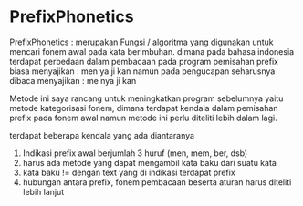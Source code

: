 # PrefixPhonetics
PrefixPhonetics : merupakan Fungsi / algoritma yang digunakan untuk mencari fonem awal pada kata berimbuhan. dimana pada bahasa indonesia terdapat perbedaan dalam pembacaan  pada program pemisahan prefix biasa menyajikan : men ya ji kan  namun pada pengucapan seharusnya dibaca menyajikan : me nya ji kan


Metode ini saya rancang untuk meningkatkan program sebelumnya yaitu metode kategorisasi fonem, dimana terdapat kendala dalam pemisahan prefix pada fonem awal
namun metode ini perlu diteliti lebih dalam lagi. 

terdapat beberapa kendala yang ada diantaranya
1. Indikasi prefix awal berjumlah 3 huruf (men, mem, ber, dsb)
2. harus ada metode yang dapat mengambil kata baku dari suatu kata
3. kata baku != dengan text yang di indikasi terdapat prefix
4. hubungan antara prefix, fonem pembacaan beserta aturan harus diteliti lebih lanjut

